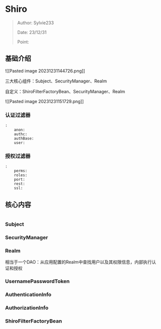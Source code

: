 # Shiro

> Author: Sylvie233
>
> Date: 23/12/31
>
> Point: 


## 基础介绍

![[Pasted image 20231231144726.png]]




三大核心组件：Subject、SecurityManager、Realm



自定义：ShiroFilterFactoryBean、SecurityManager、Realm


![[Pasted image 20231231151729.png]]



### 认证过滤器

```
:
	anon:
	authc:
	authBase:
	user:
```

### 授权过滤器

```
:
	perms:
	roles:
	port:
	rest:
	ssl:
```




## 核心内容

```

```

### Subject


### SecurityManager




### Realm

相当于一个DAO：从应用配置的Realm中查找用户以及其权限信息，内部执行认证和授权





### UsernamePasswordToken




### AuthenticationInfo


### AuthorizationInfo


### ShiroFilterFactoryBean



